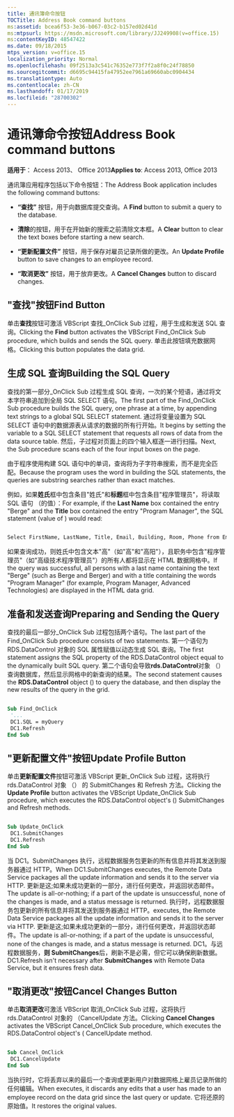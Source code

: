 ```yaml
---
title: 通讯簿命令按钮
TOCTitle: Address Book command buttons
ms:assetid: bcea6f53-3e36-b067-03c2-b157ed02d41d
ms:mtpsurl: https://msdn.microsoft.com/library/JJ249908(v=office.15)
ms:contentKeyID: 48547422
ms.date: 09/18/2015
mtps_version: v=office.15
localization_priority: Normal
ms.openlocfilehash: 09f2513a3c541c76352e773f7f2a8f0c24f78850
ms.sourcegitcommit: d6695c94415fa47952ee7961a69660abc0904434
ms.translationtype: Auto
ms.contentlocale: zh-CN
ms.lasthandoff: 01/17/2019
ms.locfileid: "28700302"
---
```

# <a name="address-book-command-buttons"></a><span data-ttu-id="50a5e-102">通讯簿命令按钮</span><span class="sxs-lookup"><span data-stu-id="50a5e-102">Address Book command buttons</span></span>


<span data-ttu-id="50a5e-103">**适用于**： Access 2013、 Office 2013</span><span class="sxs-lookup"><span data-stu-id="50a5e-103">**Applies to**: Access 2013, Office 2013</span></span>


<span data-ttu-id="50a5e-104">通讯簿应用程序包括以下命令按钮：</span><span class="sxs-lookup"><span data-stu-id="50a5e-104">The Address Book application includes the following command buttons:</span></span>

- <span data-ttu-id="50a5e-105">**“查找”** 按钮，用于向数据库提交查询。</span><span class="sxs-lookup"><span data-stu-id="50a5e-105">A **Find** button to submit a query to the database.</span></span>

- <span data-ttu-id="50a5e-106">**清除**的按钮，用于在开始新的搜索之前清除文本框。</span><span class="sxs-lookup"><span data-stu-id="50a5e-106">A **Clear** button to clear the text boxes before starting a new search.</span></span>

- <span data-ttu-id="50a5e-107">**“更新配置文件”** 按钮，用于保存对雇员记录所做的更改。</span><span class="sxs-lookup"><span data-stu-id="50a5e-107">An **Update Profile** button to save changes to an employee record.</span></span>

- <span data-ttu-id="50a5e-108">**“取消更改”** 按钮，用于放弃更改。</span><span class="sxs-lookup"><span data-stu-id="50a5e-108">A **Cancel Changes** button to discard changes.</span></span>

## <a name="find-button"></a><span data-ttu-id="50a5e-109">"查找"按钮</span><span class="sxs-lookup"><span data-stu-id="50a5e-109">Find Button</span></span>

<span data-ttu-id="50a5e-110">单击**查找**按钮可激活 VBScript 查找\_OnClick Sub 过程，用于生成和发送 SQL 查询。</span><span class="sxs-lookup"><span data-stu-id="50a5e-110">Clicking the **Find** button activates the VBScript Find\_OnClick Sub procedure, which builds and sends the SQL query.</span></span> <span data-ttu-id="50a5e-111">单击此按钮填充数据网格。</span><span class="sxs-lookup"><span data-stu-id="50a5e-111">Clicking this button populates the data grid.</span></span>

## <a name="building-the-sql-query"></a><span data-ttu-id="50a5e-112">生成 SQL 查询</span><span class="sxs-lookup"><span data-stu-id="50a5e-112">Building the SQL Query</span></span>

<span data-ttu-id="50a5e-113">查找的第一部分\_OnClick Sub 过程生成 SQL 查询，一次的某个短语，通过将文本字符串追加到全局 SQL SELECT 语句。</span><span class="sxs-lookup"><span data-stu-id="50a5e-113">The first part of the Find\_OnClick Sub procedure builds the SQL query, one phrase at a time, by appending text strings to a global SQL SELECT statement.</span></span> <span data-ttu-id="50a5e-114">通过将变量设置为 SQL SELECT 语句中的数据源表从请求的数据的所有行开始。</span><span class="sxs-lookup"><span data-stu-id="50a5e-114">It begins by setting the variable to a SQL SELECT statement that requests all rows of data from the data source table.</span></span> <span data-ttu-id="50a5e-115">然后，子过程对页面上的四个输入框逐一进行扫描。</span><span class="sxs-lookup"><span data-stu-id="50a5e-115">Next, the Sub procedure scans each of the four input boxes on the page.</span></span>

<span data-ttu-id="50a5e-116">由于程序使用构建 SQL 语句中的单词，查询将为子字符串搜索，而不是完全匹配。</span><span class="sxs-lookup"><span data-stu-id="50a5e-116">Because the program uses the word in building the SQL statements, the queries are substring searches rather than exact matches.</span></span>

<span data-ttu-id="50a5e-117">例如，如果**姓氏**框中包含条目"姓氏"和**标题**框中包含条目"程序管理员"，将读取 SQL 语句 （的值）：</span><span class="sxs-lookup"><span data-stu-id="50a5e-117">For example, if the **Last Name** box contained the entry "Berge" and the **Title** box contained the entry "Program Manager", the SQL statement (value of ) would read:</span></span>

```vb 
 
Select FirstName, LastName, Title, Email, Building, Room, Phone from Employee where lastname like 'Berge%' and title like 'Program Manager%' 
```

<span data-ttu-id="50a5e-118">如果查询成功，则姓氏中包含文本"高"（如"高"和"高阳"），且职务中包含"程序管理员"（如"高级技术程序管理员"）的所有人都将显示在 HTML 数据网格中。</span><span class="sxs-lookup"><span data-stu-id="50a5e-118">If the query was successful, all persons with a last name containing the text "Berge" (such as Berge and Berger) and with a title containing the words "Program Manager" (for example, Program Manager, Advanced Technologies) are displayed in the HTML data grid.</span></span>

## <a name="preparing-and-sending-the-query"></a><span data-ttu-id="50a5e-119">准备和发送查询</span><span class="sxs-lookup"><span data-stu-id="50a5e-119">Preparing and Sending the Query</span></span>

<span data-ttu-id="50a5e-120">查找的最后一部分\_OnClick Sub 过程包括两个语句。</span><span class="sxs-lookup"><span data-stu-id="50a5e-120">The last part of the Find\_OnClick Sub procedure consists of two statements.</span></span> <span data-ttu-id="50a5e-121">第一个语句为 RDS.DataControl 对象的 SQL 属性赋值以动态生成 SQL 查询。</span><span class="sxs-lookup"><span data-stu-id="50a5e-121">The first statement assigns the SQL property of the RDS.DataControl object equal to the dynamically built SQL query.</span></span> <span data-ttu-id="50a5e-122">第二个语句会导致**rds.DataControl**对象 （） 查询数据库，然后显示网格中的新查询的结果。</span><span class="sxs-lookup"><span data-stu-id="50a5e-122">The second statement causes the **RDS.DataControl** object () to query the database, and then display the new results of the query in the grid.</span></span>

```vb 
 
Sub Find_OnClick 
 '... 
 DC1.SQL = myQuery 
 DC1.Refresh 
End Sub 
```

## <a name="update-profile-button"></a><span data-ttu-id="50a5e-123">"更新配置文件"按钮</span><span class="sxs-lookup"><span data-stu-id="50a5e-123">Update Profile Button</span></span>

<span data-ttu-id="50a5e-124">单击**更新配置文件**按钮可激活 VBScript 更新\_OnClick Sub 过程，这将执行 rds.DataControl 对象 （） 的 SubmitChanges 和 Refresh 方法。</span><span class="sxs-lookup"><span data-stu-id="50a5e-124">Clicking the **Update Profile** button activates the VBScript Update\_OnClick Sub procedure, which executes the RDS.DataControl object's () SubmitChanges and Refresh methods.</span></span>

```vb 
 
Sub Update_OnClick 
 DC1.SubmitChanges 
 DC1.Refresh 
End Sub 
```

<span data-ttu-id="50a5e-125">当 DC1。SubmitChanges 执行，远程数据服务包更新的所有信息并将其发送到服务器通过 HTTP。</span><span class="sxs-lookup"><span data-stu-id="50a5e-125">When DC1.SubmitChanges executes, the Remote Data Service packages all the update information and sends it to the server via HTTP.</span></span> <span data-ttu-id="50a5e-126">更新是这;如果未成功更新的一部分，进行任何更改，并返回状态邮件。</span><span class="sxs-lookup"><span data-stu-id="50a5e-126">The update is all-or-nothing; if a part of the update is unsuccessful, none of the changes is made, and a status message is returned.</span></span> <span data-ttu-id="50a5e-127">执行时，远程数据服务包更新的所有信息并将其发送到服务器通过 HTTP。</span><span class="sxs-lookup"><span data-stu-id="50a5e-127">executes, the Remote Data Service packages all the update information and sends it to the server via HTTP.</span></span> <span data-ttu-id="50a5e-128">更新是这;如果未成功更新的一部分，进行任何更改，并返回状态邮件。</span><span class="sxs-lookup"><span data-stu-id="50a5e-128">The update is all-or-nothing; if a part of the update is unsuccessful, none of the changes is made, and a status message is returned.</span></span> <span data-ttu-id="50a5e-129">DC1。与远程数据服务，**则 SubmitChanges**后，刷新不是必需，但它可以确保刷新数据。</span><span class="sxs-lookup"><span data-stu-id="50a5e-129">DC1.Refresh isn't necessary after **SubmitChanges** with Remote Data Service, but it ensures fresh data.</span></span>

## <a name="cancel-changes-button"></a><span data-ttu-id="50a5e-130">"取消更改"按钮</span><span class="sxs-lookup"><span data-stu-id="50a5e-130">Cancel Changes Button</span></span>

<span data-ttu-id="50a5e-131">单击**取消更改**可激活 VBScript 取消\_OnClick Sub 过程，这将执行 rds.DataControl 对象的 （CancelUpdate 方法。</span><span class="sxs-lookup"><span data-stu-id="50a5e-131">Clicking **Cancel Changes** activates the VBScript Cancel\_OnClick Sub procedure, which executes the RDS.DataControl object's ( CancelUpdate method.</span></span>

```vb 
 
Sub Cancel_OnClick 
 DC1.CancelUpdate 
End Sub 
```

<span data-ttu-id="50a5e-132">当执行时，它将丢弃以来的最后一个查询或更新用户对数据网格上雇员记录所做的任何编辑。</span><span class="sxs-lookup"><span data-stu-id="50a5e-132">When executes, it discards any edits that a user has made to an employee record on the data grid since the last query or update.</span></span> <span data-ttu-id="50a5e-133">它将还原的原始值。</span><span class="sxs-lookup"><span data-stu-id="50a5e-133">It restores the original values.</span></span>

